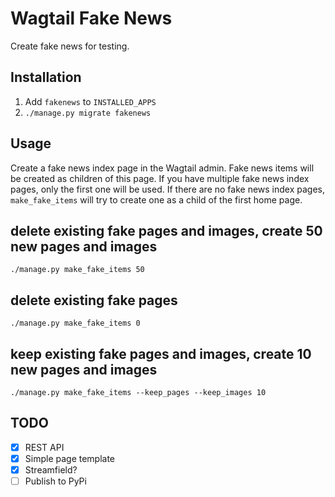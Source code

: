 # Wagtail Fake News

Create fake news for testing.

## Installation

1. Add `fakenews` to `INSTALLED_APPS`
2. `./manage.py migrate fakenews`

## Usage

Create a fake news index page in the Wagtail admin. Fake news items will be created as children of this page. If you have multiple fake news index pages, only the first one will be used. If there are no fake news index pages, `make_fake_items` will try to create one as a child of the first home page.

## delete existing fake pages and images, create 50 new pages and images
`./manage.py make_fake_items 50`
## delete existing fake pages
`./manage.py make_fake_items 0`
## keep existing fake pages and images, create 10 new pages and images
`./manage.py make_fake_items --keep_pages --keep_images 10`

## TODO

 - [x] REST API
 - [x] Simple page template
 - [x] Streamfield?
 - [ ] Publish to PyPi